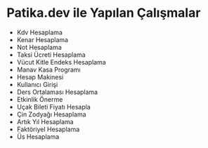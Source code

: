 # Patika.dev ile Yapılan Çalışmalar
* Kdv Hesaplama
* Kenar Hesaplama
* Not Hesaplama
* Taksi Ücreti Hesaplama
* Vücut Kitle Endeks Hesaplama
* Manav Kasa Programı
* Hesap Makinesi
* Kullanıcı Girişi
* Ders Ortalaması Hesaplama
* Etkinlik Önerme
* Uçak Bileti Fiyatı Hesapla
* Çin Zodyağı Hesaplama
* Artık Yıl Hesaplama
* Faktöriyel Hesaplama
* Üs Hesaplama